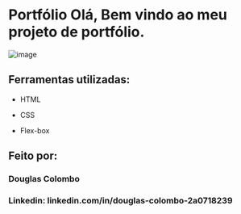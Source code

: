 # Portfólio Olá, Bem vindo ao meu projeto de portfólio.

![image](https://github.com/user-attachments/assets/ac61fcec-9ac1-4a18-ab5e-0218cd591b13)

## Ferramentas utilizadas:

* HTML

* CSS

* Flex-box

## Feito por:

### Douglas Colombo

### Linkedin: linkedin.com/in/douglas-colombo-2a0718239

